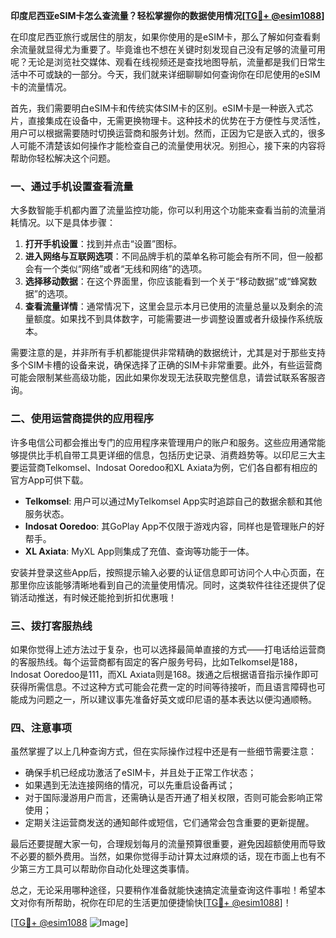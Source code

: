 **印度尼西亚eSIM卡怎么查流量？轻松掌握你的数据使用情况[[TG💪+ @esim1088](https://t.me/s/esim1088)]**

在印度尼西亚旅行或居住的朋友，如果你使用的是eSIM卡，那么了解如何查看剩余流量就显得尤为重要了。毕竟谁也不想在关键时刻发现自己没有足够的流量可用呢？无论是浏览社交媒体、观看在线视频还是查找地图导航，流量都是我们日常生活中不可或缺的一部分。今天，我们就来详细聊聊如何查询你在印尼使用的eSIM卡的流量情况。

首先，我们需要明白eSIM卡和传统实体SIM卡的区别。eSIM卡是一种嵌入式芯片，直接集成在设备中，无需更换物理卡。这种技术的优势在于方便性与灵活性，用户可以根据需要随时切换运营商和服务计划。然而，正因为它是嵌入式的，很多人可能不清楚该如何操作才能检查自己的流量使用状况。别担心，接下来的内容将帮助你轻松解决这个问题。

### **一、通过手机设置查看流量**

大多数智能手机都内置了流量监控功能，你可以利用这个功能来查看当前的流量消耗情况。以下是具体步骤：

1. **打开手机设置**：找到并点击“设置”图标。
2. **进入网络与互联网选项**：不同品牌手机的菜单名称可能会有所不同，但一般都会有一个类似“网络”或者“无线和网络”的选项。
3. **选择移动数据**：在这个界面里，你应该能看到一个关于“移动数据”或“蜂窝数据”的选项。
4. **查看流量详情**：通常情况下，这里会显示本月已使用的流量总量以及剩余的流量额度。如果找不到具体数字，可能需要进一步调整设置或者升级操作系统版本。

需要注意的是，并非所有手机都能提供非常精确的数据统计，尤其是对于那些支持多个SIM卡槽的设备来说，确保选择了正确的SIM卡非常重要。此外，有些运营商可能会限制某些高级功能，因此如果你发现无法获取完整信息，请尝试联系客服咨询。

### **二、使用运营商提供的应用程序**

许多电信公司都会推出专门的应用程序来管理用户的账户和服务。这些应用通常能够提供比手机自带工具更详细的信息，包括历史记录、消费趋势等。以印尼三大主要运营商Telkomsel、Indosat Ooredoo和XL Axiata为例，它们各自都有相应的官方App可供下载。

- **Telkomsel**: 用户可以通过MyTelkomsel App实时追踪自己的数据余额和其他服务状态。
- **Indosat Ooredoo**: 其GoPlay App不仅限于游戏内容，同样也是管理账户的好帮手。
- **XL Axiata**: MyXL App则集成了充值、查询等功能于一体。

安装并登录这些App后，按照提示输入必要的认证信息即可访问个人中心页面，在那里你应该能够清晰地看到自己的流量使用情况。同时，这类软件往往还提供了促销活动推送，有时候还能抢到折扣优惠哦！

### **三、拨打客服热线**

如果你觉得上述方法过于复杂，也可以选择最简单直接的方式——打电话给运营商的客服热线。每个运营商都有固定的客户服务号码，比如Telkomsel是188，Indosat Ooredoo是111，而XL Axiata则是168。拨通之后根据语音指示操作即可获得所需信息。不过这种方式可能会花费一定的时间等待接听，而且语言障碍也可能成为问题之一，所以建议事先准备好英文或印尼语的基本表达以便沟通顺畅。

### **四、注意事项**

虽然掌握了以上几种查询方式，但在实际操作过程中还是有一些细节需要注意：

- 确保手机已经成功激活了eSIM卡，并且处于正常工作状态；
- 如果遇到无法连接网络的情况，可以先重启设备再试；
- 对于国际漫游用户而言，还需确认是否开通了相关权限，否则可能会影响正常使用；
- 定期关注运营商发送的通知邮件或短信，它们通常会包含重要的更新提醒。

最后还要提醒大家一句，合理规划每月的流量预算很重要，避免因超额使用而导致不必要的额外费用。当然，如果你觉得手动计算太过麻烦的话，现在市面上也有不少第三方工具可以帮助你自动化处理这类事情。

总之，无论采用哪种途径，只要稍作准备就能快速搞定流量查询这件事啦！希望本文对你有所帮助，祝你在印尼的生活更加便捷愉快[[TG💪+ @esim1088](https://t.me/s/esim1088)]！

[[TG💪+ @esim1088](https://t.me/s/esim1088) ![Image](https://i.postimg.cc/4NQfJmqS/Snipaste-2025-05-13-00-14-12.png)]